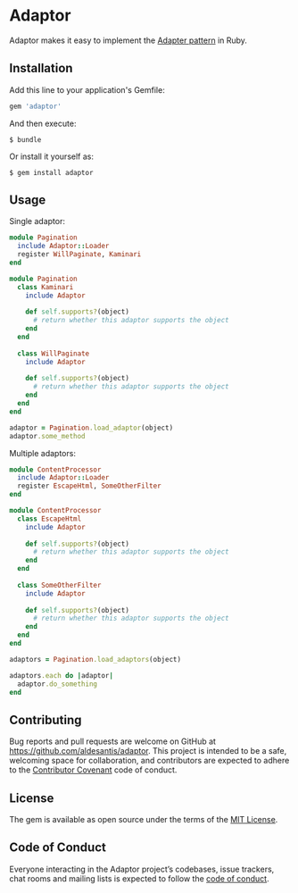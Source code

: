 # Adaptor

Adaptor makes it easy to implement the [Adapter pattern](https://en.wikipedia.org/wiki/Adapter_pattern) in Ruby.

## Installation

Add this line to your application's Gemfile:

```ruby
gem 'adaptor'
```

And then execute:

    $ bundle

Or install it yourself as:

    $ gem install adaptor

## Usage

Single adaptor:

```ruby
module Pagination
  include Adaptor::Loader
  register WillPaginate, Kaminari
end

module Pagination
  class Kaminari
    include Adaptor
        
    def self.supports?(object)
      # return whether this adaptor supports the object
    end
  end
  
  class WillPaginate 
    include Adaptor
    
    def self.supports?(object)
      # return whether this adaptor supports the object
    end
  end
end

adaptor = Pagination.load_adaptor(object)
adaptor.some_method
```

Multiple adaptors:

```ruby
module ContentProcessor
  include Adaptor::Loader
  register EscapeHtml, SomeOtherFilter
end

module ContentProcessor
  class EscapeHtml
    include Adaptor
        
    def self.supports?(object)
      # return whether this adaptor supports the object
    end
  end
  
  class SomeOtherFilter 
    include Adaptor
    
    def self.supports?(object)
      # return whether this adaptor supports the object
    end
  end
end

adaptors = Pagination.load_adaptors(object)

adaptors.each do |adaptor|
  adaptor.do_something
end
```

## Contributing

Bug reports and pull requests are welcome on GitHub at https://github.com/aldesantis/adaptor. This 
project is intended to be a safe, welcoming space for collaboration, and contributors are expected 
to adhere to the [Contributor Covenant](http://contributor-covenant.org) code of conduct.

## License

The gem is available as open source under the terms of the [MIT License](https://opensource.org/licenses/MIT).

## Code of Conduct

Everyone interacting in the Adaptor project’s codebases, issue trackers, chat rooms and mailing 
lists is expected to follow the [code of conduct](https://github.com/[USERNAME]/adaptor/blob/master/CODE_OF_CONDUCT.md).
